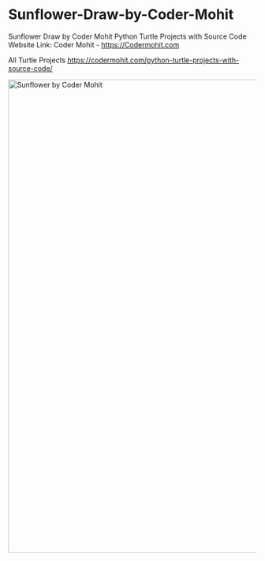 # Sunflower-Draw-by-Coder-Mohit
Sunflower Draw by Coder Mohit
Python Turtle Projects with Source Code Website Link: Coder Mohit - https://Codermohit.com

All Turtle Projects https://codermohit.com/python-turtle-projects-with-source-code/

<img width="960" alt="Sunflower by Coder Mohit" src="https://user-images.githubusercontent.com/73032070/120934225-17118280-c71b-11eb-85fc-0cf2915cc7ea.png">
